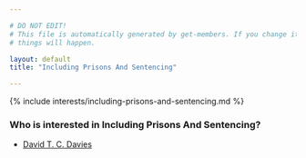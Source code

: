 ```yaml
---

# DO NOT EDIT!
# This file is automatically generated by get-members. If you change it, bad
# things will happen.

layout: default
title: "Including Prisons And Sentencing"

---
```


{% include interests/including-prisons-and-sentencing.md %}

### Who is interested in Including Prisons And Sentencing?


* [David T. C. Davies](members/david-t-c-davies.html)
